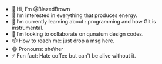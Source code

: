 - 👋 Hi, I’m @BlazedBrown
- 👀 I’m interested in everything that produces energy.
- 🌱 I’m currently learning about : programming and how Git is instrumental.
- 💞️ I’m looking to collaborate on qunatum design codes.
- 📫 How to reach me: just drop a msg here.
- 😄 Pronouns: she\her
- ⚡ Fun fact: Hate coffee but can't be alive without  it.

<!---
BlazedBrown/BlazedBrown is a ✨ special ✨ repository because its `README.md` (this file) appears on your GitHub profile.
You can click the Preview link to take a look at your changes.
--->
